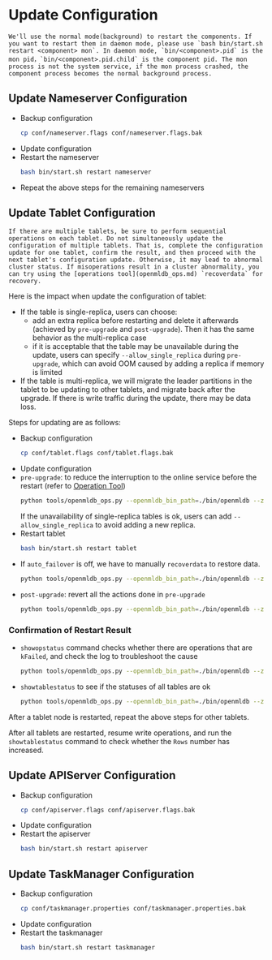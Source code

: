 # Update Configuration

```{note}
We'll use the normal mode(background) to restart the components. If you want to restart them in daemon mode, please use `bash bin/start.sh restart <component> mon`. In daemon mode, `bin/<component>.pid` is the mon pid，`bin/<component>.pid.child` is the component pid. The mon process is not the system service, if the mon process crashed, the component process becomes the normal background process.
```

## Update Nameserver Configuration
* Backup configuration
    ```bash
    cp conf/nameserver.flags conf/nameserver.flags.bak
    ```
* Update configuration
* Restart the nameserver
    ```bash
    bash bin/start.sh restart nameserver
    ```
* Repeat the above steps for the remaining nameservers

## Update Tablet Configuration

```{important}
If there are multiple tablets, be sure to perform sequential operations on each tablet. Do not simultaneously update the configuration of multiple tablets. That is, complete the configuration update for one tablet, confirm the result, and then proceed with the next tablet's configuration update. Otherwise, it may lead to abnormal cluster status. If misoperations result in a cluster abnormality, you can try using the [operations tool](openmldb_ops.md) `recoverdata` for recovery.
```

Here is the impact when update the configuration of tablet:

* If the table is single-replica, users can choose:
    - add an extra replica before restarting and delete it afterwards (achieved by `pre-upgrade` and `post-upgrade`). Then it has the same behavior as the multi-replica case
    - if it is acceptable that the table may be unavailable during the update, users can specify `--allow_single_replica` during `pre-upgrade`, which can avoid OOM caused by adding a replica if memory is limited
* If the table is multi-replica, we will migrate the leader partitions in the tablet to be updating to other tablets, and migrate back after the upgrade. If there is write traffic during the update, there may be data loss.

Steps for updating are as follows:
* Backup configuration
    ```bash
    cp conf/tablet.flags conf/tablet.flags.bak
    ```
* Update configuration
* `pre-upgrade`: to reduce the interruption to the online service before the restart (refer to [Operation Tool](./openmldb_ops.md))
    ```bash
    python tools/openmldb_ops.py --openmldb_bin_path=./bin/openmldb --zk_cluster=172.24.4.40:30481 --zk_root_path=/openmldb --cmd=pre-upgrade --endpoints=127.0.0.1:10921
    ```
  If the unavailability of single-replica tables is ok, users can add `--allow_single_replica` to avoid adding a new replica.
* Restart tablet
    ```bash
    bash bin/start.sh restart tablet
    ```
* If `auto_failover` is off, we have to manually `recoverdata` to restore data.
    ```bash
    python tools/openmldb_ops.py --openmldb_bin_path=./bin/openmldb --zk_cluster=172.24.4.40:30481 --zk_root_path=/openmldb --cmd=recoverdata
    ```
* `post-upgrade`: revert all the actions done in `pre-upgrade`
    ```bash
    python tools/openmldb_ops.py --openmldb_bin_path=./bin/openmldb --zk_cluster=172.24.4.40:30481 --zk_root_path=/openmldb --cmd=post-upgrade --endpoints=127.0.0.1:10921
    ```

### Confirmation of Restart Result
* `showopstatus` command checks whether there are operations that are `kFailed`, and check the log to troubleshoot the cause
    ```bash
    python tools/openmldb_ops.py --openmldb_bin_path=./bin/openmldb --zk_cluster=172.24.4.40:30481 --zk_root_path=/openmldb --cmd=showopstatus --filter=kFailed
    ```
* `showtablestatus` to see if the statuses of all tables are ok
    ```bash
    python tools/openmldb_ops.py --openmldb_bin_path=./bin/openmldb --zk_cluster=172.24.4.40:30481 --zk_root_path=/openmldb --cmd=showtablestatus
    ```
After a tablet node is restarted, repeat the above steps for other tablets.

After all tablets are restarted, resume write operations, and run the `showtablestatus` command to check whether the `Rows` number has increased.

## Update APIServer Configuration
* Backup configuration
    ```bash
    cp conf/apiserver.flags conf/apiserver.flags.bak
    ```
* Update configuration
* Restart the apiserver
    ```bash
    bash bin/start.sh restart apiserver
    ```
## Update TaskManager Configuration
* Backup configuration
    ```bash
    cp conf/taskmanager.properties conf/taskmanager.properties.bak
    ```
* Update configuration
* Restart the taskmanager
    ```bash
    bash bin/start.sh restart taskmanager
    ```
    